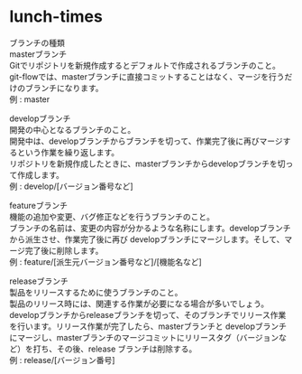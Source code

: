 # lunch-times

ブランチの種類  
masterブランチ  
Gitでリポジトリを新規作成するとデフォルトで作成されるブランチのこと。  
git-flowでは、masterブランチに直接コミットすることはなく、マージを行うだけのブランチになります。  
例 : master  

developブランチ  
開発の中心となるブランチのこと。  
開発中は、developブランチからブランチを切って、作業完了後に再びマージするという作業を繰り返します。  
リポジトリを新規作成したときに、masterブランチからdevelopブランチを切って作成します。  
例 : develop/[バージョン番号など]  

featureブランチ  
機能の追加や変更、バグ修正などを行うブランチのこと。  
ブランチの名前は、変更の内容が分かるような名称にします。developブランチから派生させ、作業完了後に再び developブランチにマージします。そして、マージ完了後に削除します。  
例 : feature/[派生元バージョン番号など]/[機能名など]  

releaseブランチ  
製品をリリースするために使うブランチのこと。  
製品のリリース時には、関連する作業が必要になる場合が多いでしょう。  
developブランチからreleaseブランチを切って、そのブランチでリリース作業を行います。リリース作業が完了したら、masterブランチと developブランチにマージし、masterブランチのマージコミットにリリースタグ（バージョンなど）を打ち、その後、release ブランチは削除する。  
例 : release/[バージョン番号]  
